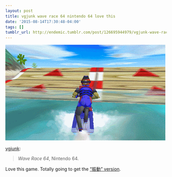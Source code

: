 ```yaml
---
layout: post
title: vgjunk wave race 64 nintendo 64 love this
date: '2015-08-14T17:30:48-04:00'
tags: []
tumblr_url: http://endemic.tumblr.com/post/126695944979/vgjunk-wave-race-64-nintendo-64-love-this
---
```

 ![](/tumblr_files/tumblr_nt31tvsvYo1qd4q8ao1_500.gif)  

[vgjunk](http://vgjunk.tumblr.com/post/126688135677):

> _Wave Race 64_, Nintendo 64.

Love this game. Totally going to get the [“振動” version](http://www.play-asia.com/shindou-wave-race-64-kawasaki-jet-ski-rumble-pack-edition/13/701zum?affiliate_id=149142).

